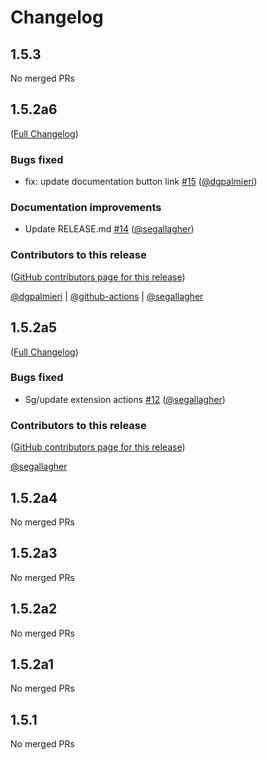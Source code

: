 # Changelog

<!-- <START NEW CHANGELOG ENTRY> -->

## 1.5.3

No merged PRs

<!-- <END NEW CHANGELOG ENTRY> -->

## 1.5.2a6

([Full Changelog](https://github.com/ASFOpenSARlab/opensarlab-extensions/compare/v1.5.2a5...89db6e8de259564a983c17279c2f07c5ecb61727))

### Bugs fixed

- fix: update documentation button link [#15](https://github.com/ASFOpenSARlab/opensarlab-extensions/pull/15) ([@dgpalmieri](https://github.com/dgpalmieri))

### Documentation improvements

- Update RELEASE.md [#14](https://github.com/ASFOpenSARlab/opensarlab-extensions/pull/14) ([@segallagher](https://github.com/segallagher))

### Contributors to this release

([GitHub contributors page for this release](https://github.com/ASFOpenSARlab/opensarlab-extensions/graphs/contributors?from=2025-05-07&to=2025-08-15&type=c))

[@dgpalmieri](https://github.com/search?q=repo%3AASFOpenSARlab%2Fopensarlab-extensions+involves%3Adgpalmieri+updated%3A2025-05-07..2025-08-15&type=Issues) | [@github-actions](https://github.com/search?q=repo%3AASFOpenSARlab%2Fopensarlab-extensions+involves%3Agithub-actions+updated%3A2025-05-07..2025-08-15&type=Issues) | [@segallagher](https://github.com/search?q=repo%3AASFOpenSARlab%2Fopensarlab-extensions+involves%3Asegallagher+updated%3A2025-05-07..2025-08-15&type=Issues)

## 1.5.2a5

([Full Changelog](https://github.com/ASFOpenSARlab/opensarlab-extensions/compare/v1.5.2a4...d61bf76dd02fcd6a306fe2b9e5f0765a16d09f02))

### Bugs fixed

- Sg/update extension actions [#12](https://github.com/ASFOpenSARlab/opensarlab-extensions/pull/12) ([@segallagher](https://github.com/segallagher))

### Contributors to this release

([GitHub contributors page for this release](https://github.com/ASFOpenSARlab/opensarlab-extensions/graphs/contributors?from=2025-05-02&to=2025-05-07&type=c))

[@segallagher](https://github.com/search?q=repo%3AASFOpenSARlab%2Fopensarlab-extensions+involves%3Asegallagher+updated%3A2025-05-02..2025-05-07&type=Issues)

## 1.5.2a4

No merged PRs

## 1.5.2a3

No merged PRs

## 1.5.2a2

No merged PRs

## 1.5.2a1

No merged PRs

## 1.5.1

No merged PRs
